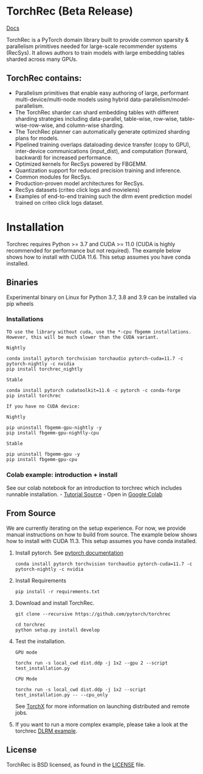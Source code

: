 # TorchRec (Beta Release)
[Docs](https://pytorch.org/torchrec/)

TorchRec is a PyTorch domain library built to provide common sparsity & parallelism primitives needed for large-scale recommender systems (RecSys). It allows authors to train models with large embedding tables sharded across many GPUs.

## TorchRec contains:
- Parallelism primitives that enable easy authoring of large, performant multi-device/multi-node models using hybrid data-parallelism/model-parallelism.
- The TorchRec sharder can shard embedding tables with different sharding strategies including data-parallel, table-wise, row-wise, table-wise-row-wise, and column-wise sharding.
- The TorchRec planner can automatically generate optimized sharding plans for models.
- Pipelined training overlaps dataloading device transfer (copy to GPU), inter-device communications (input_dist), and computation (forward, backward) for increased performance.
- Optimized kernels for RecSys powered by FBGEMM.
- Quantization support for reduced precision training and inference.
- Common modules for RecSys.
- Production-proven model architectures for RecSys.
- RecSys datasets (criteo click logs and movielens)
- Examples of end-to-end training such the dlrm event prediction model trained on criteo click logs dataset.

# Installation

Torchrec requires Python >= 3.7 and CUDA >= 11.0 (CUDA is highly recommended for performance but not required). The example below shows how to install with CUDA 11.6. This setup assumes you have conda installed.

## Binaries

Experimental binary on Linux for Python 3.7, 3.8 and 3.9 can be installed via pip wheels

### Installations
```
TO use the library without cuda, use the *-cpu fbgemm installations. However, this will be much slower than the CUDA variant.

Nightly

conda install pytorch torchvision torchaudio pytorch-cuda=11.7 -c pytorch-nightly -c nvidia
pip install torchrec_nightly

Stable

conda install pytorch cudatoolkit=11.6 -c pytorch -c conda-forge
pip install torchrec

If you have no CUDA device:

Nightly

pip uninstall fbgemm-gpu-nightly -y
pip install fbgemm-gpu-nightly-cpu

Stable

pip uninstall fbgemm-gpu -y
pip install fbgemm-gpu-cpu

```


### Colab example: introduction + install
See our colab notebook for an introduction to torchrec which includes runnable installation.
    - [Tutorial Source](https://github.com/pytorch/torchrec/blob/main/Torchrec_Introduction.ipynb)
    - Open in [Google Colab](https://colab.research.google.com/github/pytorch/torchrec/blob/main/Torchrec_Introduction.ipynb)

## From Source

We are currently iterating on the setup experience. For now, we provide manual instructions on how to build from source. The example below shows how to install with CUDA 11.3. This setup assumes you have conda installed.

1. Install pytorch. See [pytorch documentation](https://pytorch.org/get-started/locally/)
   ```
   conda install pytorch torchvision torchaudio pytorch-cuda=11.7 -c pytorch-nightly -c nvidia
   ```

2. Install Requirements
   ```
   pip install -r requirements.txt
   ```

3. Download and install TorchRec.
   ```
   git clone --recursive https://github.com/pytorch/torchrec

   cd torchrec
   python setup.py install develop
   ```

4. Test the installation.
   ```
   GPU mode

   torchx run -s local_cwd dist.ddp -j 1x2 --gpu 2 --script test_installation.py

   CPU Mode

   torchx run -s local_cwd dist.ddp -j 1x2 --script test_installation.py -- --cpu_only
   ```
   See [TorchX](https://pytorch.org/torchx/) for more information on launching distributed and remote jobs.

5. If you want to run a more complex example, please take a look at the torchrec [DLRM example](https://github.com/facebookresearch/dlrm/blob/main/torchrec_dlrm/dlrm_main.py).

## License
TorchRec is BSD licensed, as found in the [LICENSE](LICENSE) file.
